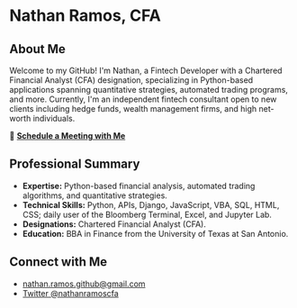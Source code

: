 # Nathan Ramos, CFA

## About Me
Welcome to my GitHub! I'm Nathan, a Fintech Developer with a Chartered Financial Analyst (CFA) designation, specializing in Python-based applications spanning quantitative strategies, automated trading programs, and more. Currently, I'm an independent fintech consultant open to new clients including hedge funds, wealth management firms, and high net-worth individuals.

📅 **[Schedule a Meeting with Me](https://calendly.com/nrcapitalmanagement/github-meeting)**

## Professional Summary
- **Expertise:** Python-based financial analysis, automated trading algorithms, and quantitative strategies.
- **Technical Skills:** Python, APIs, Django, JavaScript, VBA, SQL, HTML, CSS; daily user of the Bloomberg Terminal, Excel, and Jupyter Lab.
- **Designations:** Chartered Financial Analyst (CFA).
- **Education:** BBA in Finance from the University of Texas at San Antonio.

## Connect with Me
- nathan.ramos.github@gmail.com
- [Twitter @nathanramoscfa](https://twitter.com/nathanramoscfa)
